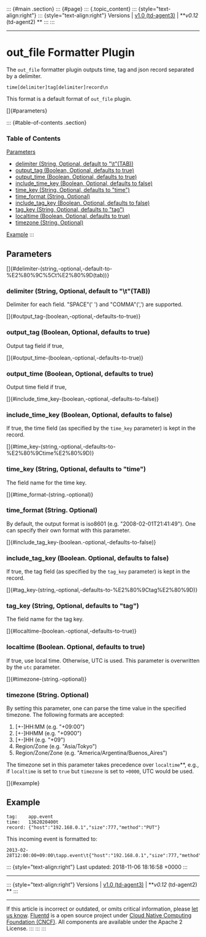 ::: {#main .section}
::: {#page}
::: {.topic_content}
::: {style="text-align:right"}
::: {style="text-align:right"}
Versions \| [v1.0 (td-agent3)](/v1.0/articles/formatter_out_file) \|
***v0.12* (td-agent2) **
:::
:::

------------------------------------------------------------------------

out\_file Formatter Plugin
==========================

The `out_file` formatter plugin outputs time, tag and json record
separated by a delimiter.

``` {.CodeRay}
time[delimiter]tag[delimiter]record\n
```

This format is a default format of `out_file` plugin.

[]{#parameters}

::: {#table-of-contents .section}
### Table of Contents

[Parameters](#parameters)

-   [delimiter (String, Optional, default to
    "\\t"(TAB))](#delimiter-(string,-optional,-default-to-%E2%80%9C%5Ct%E2%80%9D(tab)))
-   [output\_tag (Boolean, Optional, defaults to
    true)](#output_tag-(boolean,-optional,-defaults-to-true))
-   [output\_time (Boolean, Optional, defaults to
    true)](#output_time-(boolean,-optional,-defaults-to-true))
-   [include\_time\_key (Boolean, Optional, defaults to
    false)](#include_time_key-(boolean,-optional,-defaults-to-false))
-   [time\_key (String, Optional, defaults to
    "time")](#time_key-(string,-optional,-defaults-to-%E2%80%9Ctime%E2%80%9D))
-   [time\_format (String. Optional)](#time_format-(string.-optional))
-   [include\_tag\_key (Boolean. Optional, defaults to
    false)](#include_tag_key-(boolean.-optional,-defaults-to-false))
-   [tag\_key (String, Optional, defaults to
    "tag")](#tag_key-(string,-optional,-defaults-to-%E2%80%9Ctag%E2%80%9D))
-   [localtime (Boolean. Optional, defaults to
    true)](#localtime-(boolean.-optional,-defaults-to-true))
-   [timezone (String. Optional)](#timezone-(string.-optional))

[Example](#example)
:::

Parameters
----------

[]{#delimiter-(string,-optional,-default-to-%E2%80%9C%5Ct%E2%80%9D(tab))}

### delimiter (String, Optional, default to "\\t"(TAB))

Delimiter for each field. "SPACE"(' ') and "COMMA"(',') are supported.

[]{#output_tag-(boolean,-optional,-defaults-to-true)}

### output\_tag (Boolean, Optional, defaults to true)

Output tag field if true,

[]{#output_time-(boolean,-optional,-defaults-to-true)}

### output\_time (Boolean, Optional, defaults to true)

Output time field if true,

[]{#include_time_key-(boolean,-optional,-defaults-to-false)}

### include\_time\_key (Boolean, Optional, defaults to false)

If true, the time field (as specified by the `time_key` parameter) is
kept in the record.

[]{#time_key-(string,-optional,-defaults-to-%E2%80%9Ctime%E2%80%9D)}

### time\_key (String, Optional, defaults to "time")

The field name for the time key.

[]{#time_format-(string.-optional)}

### time\_format (String. Optional)

By default, the output format is iso8601 (e.g. "2008-02-01T21:41:49").
One can specify their own format with this parameter.

[]{#include_tag_key-(boolean.-optional,-defaults-to-false)}

### include\_tag\_key (Boolean. Optional, defaults to false)

If true, the tag field (as specified by the `tag_key` parameter) is kept
in the record.

[]{#tag_key-(string,-optional,-defaults-to-%E2%80%9Ctag%E2%80%9D)}

### tag\_key (String, Optional, defaults to "tag")

The field name for the tag key.

[]{#localtime-(boolean.-optional,-defaults-to-true)}

### localtime (Boolean. Optional, defaults to true)

If true, use local time. Otherwise, UTC is used. This parameter is
overwritten by the `utc` parameter.

[]{#timezone-(string.-optional)}

### timezone (String. Optional)

By setting this parameter, one can parse the time value in the specified
timezone. The following formats are accepted:

1.  \[+-\]HH:MM (e.g. "+09:00")
2.  \[+-\]HHMM (e.g. "+0900")
3.  \[+-\]HH (e.g. "+09")
4.  Region/Zone (e.g. "Asia/Tokyo")
5.  Region/Zone/Zone (e.g. "America/Argentina/Buenos\_Aires")

The timezone set in this parameter takes precedence over
`localtime`\*\*, e.g., if `localtime` is set to `true` but `timezone` is
set to `+0000`, UTC would be used.

[]{#example}

Example
-------

``` {.CodeRay}
tag:    app.event
time:   1362020400t
record: {"host":"192.168.0.1","size":777,"method":"PUT"}
```

This incoming event is formatted to:

``` {.CodeRay}
2013-02-28T12:00:00+09:00\tapp.event\t{"host":"192.168.0.1","size":777,"method":"PUT"}
```

::: {style="text-align:right"}
Last updated: 2018-11-06 18:16:58 +0000
:::

------------------------------------------------------------------------

::: {style="text-align:right"}
Versions \| [v1.0 (td-agent3)](/v1.0/articles/formatter_out_file) \|
***v0.12* (td-agent2) **
:::

------------------------------------------------------------------------

If this article is incorrect or outdated, or omits critical information,
please [let us
know](https://github.com/fluent/fluentd-docs/issues?state=open).
[Fluentd](http://www.fluentd.org/) is a open source project under [Cloud
Native Computing Foundation (CNCF)](https://cncf.io/). All components
are available under the Apache 2 License.
:::
:::
:::
